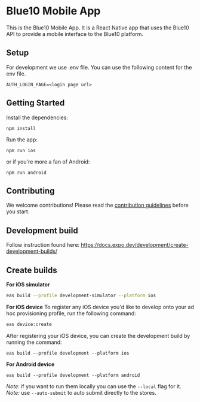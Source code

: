 # Blue10 Mobile App

This is the Blue10 Mobile App. It is a React Native app that uses the Blue10 API to provide a mobile interface to the 
Blue10 platform.

## Setup
For development we use .env file.
You can use the following content for the env file.
```
AUTH_LOGIN_PAGE=<login page url>
```

## Getting Started
Install the dependencies:

    npm install

Run the app:

    npm run ios

or if you're more a fan of Android:

    npm run android

## Contributing
We welcome contributions! Please read the [contribution guidelines](.github/CONTRIBUTING.md) before you start.

## Development build
Follow instruction found here:
https://docs.expo.dev/development/create-development-builds/


## Create builds

**For iOS simulator**
```bash
eas build --profile development-simulator --platform ios
```

**For iOS device**
To register any iOS device you'd like to develop onto your ad hoc provisioning profile, run the following command:
```bash
eas device:create
```

After registering your iOS device, you can create the development build by running the command:
```
eas build --profile development --platform ios
```

**For Android device**
```
eas build --profile development --platform android
```

*Note:* if you want to run them locally you can use the `--local` flag for it.
*Note:* use `--auto-submit` to auto submit directly to the stores.
